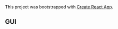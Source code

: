 This project was bootstrapped with [Create React App](https://github.com/facebook/create-react-app).

## GUI

